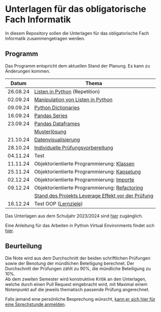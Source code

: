 # Unterlagen für das obligatorische Fach Informatik

In diesem Repository sollen die Unterlagen für das obligatorische Fach Informatik zusammengetragen werden.

## Programm

Das Programm entspricht dem aktuellen Stand der Planung. Es kann zu
Änderungen kommen.

| Datum | Thema |
| ----- | ----- |
| 26.08.24 | [Listen in Python](240826/einfuehrung.md) (Repetition) |
| 02.09.24 | [Manipulation von Listen in Python](240902/listenmanipulation.ipynb) |
| 09.09.24 | [Python Dictionaries](240909/main.md) |
| 16.09.24 | [Pandas Series](240916/main.md) |
| 23.09.24 | [Pandas Dataframes](240923/staatsausgaben.ipynb) |
|          | [Musterlösung](https://colab.research.google.com/github/I-gW-23-27/Skript/blob/main/docs/240923/musterloesung_staatsausgaben.ipynb) |
| 21.10.24 | [Datenvisualisierung](241021/main.md) |
| 28.10.24 | [Individuelle Prüfungsvorbereitung](241028/uebeungen_iterables.ipynb) |
| 04.11.24 | Test |
| 11.11.24 | Objektorientierte Programmierung: [Klassen](241111/oop.md) |
| 25.11.24 | Objektorientierte Programmierung: [Kapselung](241125/main.md) |
| 02.12.24 | Objektorientierte Programmierung: [Importe](241202/main.md) |
| 09.12.24 | Objektorientierte Programmierung: [Refactoring](241209/refactoring.md) |
|          | [Stand des Projekts Leverage Effekt vor der Prüfung](oop_leverage_effekt) |
| 16.12.24 | Test OOP ([Lernziele](241209/lernziele.md)) |


Das Unterlagen aus dem Schuljahr 2023/2024 sind 
[hier](archive/programm_hs_23.md)
zugänglich.

Eine Anleitung für das Arbeiten in Python Virtual Environments findet
sich [hier](allgemeines/anleitung_venv.md).

## Beurteilung

Die Note wird aus dem Durchschnitt der beiden schriftlichen Prüfungen
sowie der Benotung der mündlichen Beteiligung berechnet. Der
Durchschnitt der Prüfungen zählt zu 90%, die mündliche Beteiligung zu
10%.  
Ab dem zweiten Semester wird konstruktive Kritik an den Unterlagen,
welche durch einen Pull Request eingebracht wird, mit Maximal einem
Notenpunkt auf die jeweils thematisch passende Prüfung angerechnet.

Falls jemand eine persönliche Besprechung wünscht, [kann er sich hier für
eine Sprechstunde anmelden](https://calendar.app.google/kPthfpWed3uPP1cC6).
